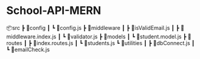 # School-API-MERN

📦src
┣ 📂config
┃ ┗ 📜config.js
┣ 📂middleware
┃ ┣ 📜isValidEmail.js
┃ ┣ 📜middleware.index.js
┃ ┗ 📜validator.js
┣ 📂models
┃ ┗ 📜student.model.js
┣ 📂routes
┃ ┣ 📜index.routes.js
┃ ┗ 📜students.js
┗ 📂utilities
┃ ┣ 📜dbConnect.js
┃ ┗ 📜emailCheck.js
